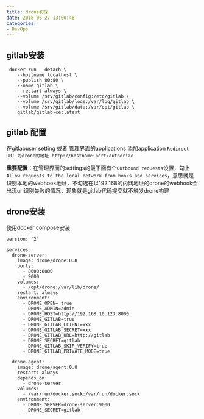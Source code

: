 ```yaml
---
title: drone初探
date: 2018-06-27 13:00:46
categories: 
- DevOps
---
```


## gitlab安装 
<!--more-->

``` 
 docker run --detach \ 
    --hostname localhost \ 
    --publish 80:80 \ 
    --name gitlab \ 
    --restart always \ 
    --volume /srv/gitlab/config:/etc/gitlab \ 
    --volume /srv/gitlab/logs:/var/log/gitlab \ 
    --volume /srv/gitlab/data:/var/opt/gitlab \ 
    gitlab/gitlab-ce:latest 

``` 

## gitlab 配置 

在gitlabuser setting 或者 管理界面的applications 添加application 
```Redirect URI 为drone的地址 http://hostname:port/authorize```

**重要配置**：在管理界面的settings的最下面有个```Outbound requests```设置，勾上```Allow requests to the local network from hooks and services```，意思就是识别本地的webhook地址，不勾选在以192.168的内网地址的drone的webhook会出现uri识别失败的情况，现象就是gitlab代码提交就不触发drone构建

## drone安装
使用docker compose安装

```
version: '2'

services:
  drone-server:
    image: drone/drone:0.8
    ports:
      - 8000:8000
      - 9000
    volumes:
      - /opt/drone:/var/lib/drone/
    restart: always
    environment:
	  - DRONE_OPEN= true
      - DRONE_ADMIN=admin
      - DRONE_HOST=http://192.168.10.123:8000
      - DRONE_GITLAB=true
      - DRONE_GITLAB_CLIENT=xxx
      - DRONE_GITLAB_SECRET=xxx
      - DRONE_GITLAB_URL=http://gitlab
      - DRONE_SECRET=gitlab
      - DRONE_GITLAB_SKIP_VERIFY=true
      - DRONE_GITLAB_PRIVATE_MODE=true

  drone-agent:
    image: drone/agent:0.8
    restart: always
    depends_on:
      - drone-server
    volumes:
      - /var/run/docker.sock:/var/run/docker.sock
    environment:
      - DRONE_SERVER=drone-server:9000
      - DRONE_SECRET=gitlab

```